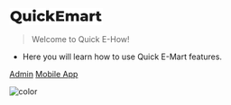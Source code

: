 ![logo](_media/quickelogo-0.png)

> Welcome to Quick E-How!

- Here you will learn how to use Quick E-Mart features.

[Admin](/dashboard)
[Mobile App](/app/homepage)


![color](#f0f0f0)
